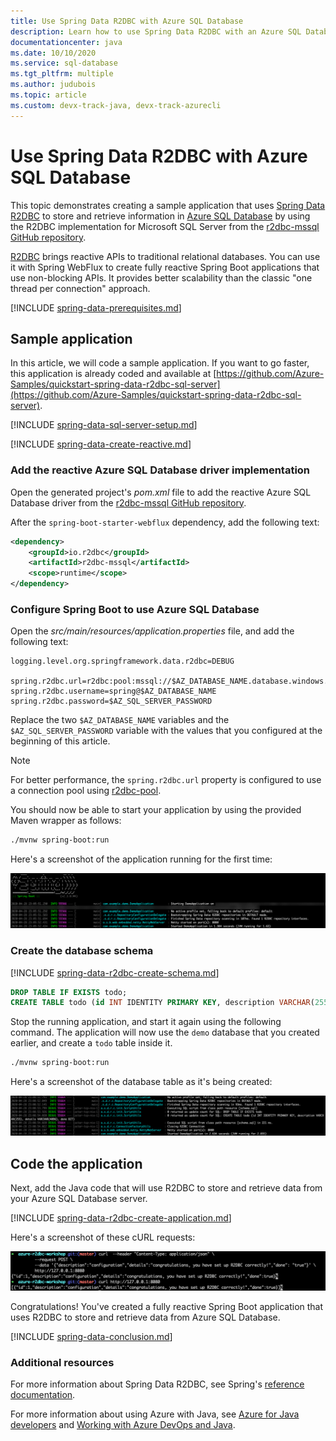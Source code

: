 ```yaml
---
title: Use Spring Data R2DBC with Azure SQL Database
description: Learn how to use Spring Data R2DBC with an Azure SQL Database.
documentationcenter: java
ms.date: 10/10/2020
ms.service: sql-database
ms.tgt_pltfrm: multiple
ms.author: judubois
ms.topic: article
ms.custom: devx-track-java, devx-track-azurecli
---
```


# Use Spring Data R2DBC with Azure SQL Database

This topic demonstrates creating a sample application that uses [Spring Data R2DBC](https://spring.io/projects/spring-data-r2dbc) to store and retrieve information in [Azure SQL Database](/azure/sql-database/) by using the R2DBC implementation for Microsoft SQL Server from the [r2dbc-mssql GitHub repository](https://github.com/r2dbc/r2dbc-mssql).

[R2DBC](https://r2dbc.io/) brings reactive APIs to traditional relational databases. You can use it with Spring WebFlux to create fully reactive Spring Boot applications that use non-blocking APIs. It provides better scalability than the classic "one thread per connection" approach.

[!INCLUDE [spring-data-prerequisites.md](includes/spring-data-prerequisites.md)]

## Sample application

In this article, we will code a sample application. If you want to go faster, this application is already coded and available at [https://github.com/Azure-Samples/quickstart-spring-data-r2dbc-sql-server](https://github.com/Azure-Samples/quickstart-spring-data-r2dbc-sql-server).

[!INCLUDE [spring-data-sql-server-setup.md](includes/spring-data-sql-server-setup.md)]

[!INCLUDE [spring-data-create-reactive.md](includes/spring-data-create-reactive.md)]

### Add the reactive Azure SQL Database driver implementation

Open the generated project's *pom.xml* file to add the reactive Azure SQL Database driver from the [r2dbc-mssql GitHub repository](https://github.com/r2dbc/r2dbc-mssql).

After the `spring-boot-starter-webflux` dependency, add the following text:

```xml
<dependency>
    <groupId>io.r2dbc</groupId>
    <artifactId>r2dbc-mssql</artifactId>
    <scope>runtime</scope>
</dependency>
```

### Configure Spring Boot to use Azure SQL Database

Open the *src/main/resources/application.properties* file, and add the following text:

```properties
logging.level.org.springframework.data.r2dbc=DEBUG

spring.r2dbc.url=r2dbc:pool:mssql://$AZ_DATABASE_NAME.database.windows.net:1433/demo
spring.r2dbc.username=spring@$AZ_DATABASE_NAME
spring.r2dbc.password=$AZ_SQL_SERVER_PASSWORD
```

Replace the two `$AZ_DATABASE_NAME` variables and the `$AZ_SQL_SERVER_PASSWORD` variable with the values that you configured at the beginning of this article.

> [!NOTE]
> For better performance, the `spring.r2dbc.url` property is configured to use a connection pool using [r2dbc-pool](https://github.com/r2dbc/r2dbc-pool).

You should now be able to start your application by using the provided Maven wrapper as follows:

```bash
./mvnw spring-boot:run
```

Here's a screenshot of the application running for the first time:

[![The running application](media/configure-spring-data-r2dbc-with-azure-azure-sql/create-azure-sql-01.png)](media/configure-spring-data-r2dbc-with-azure-azure-sql/create-azure-sql-01.png#lightbox)

### Create the database schema

[!INCLUDE [spring-data-r2dbc-create-schema.md](includes/spring-data-r2dbc-create-schema.md)]

```sql
DROP TABLE IF EXISTS todo;
CREATE TABLE todo (id INT IDENTITY PRIMARY KEY, description VARCHAR(255), details VARCHAR(4096), done BIT);
```

Stop the running application, and start it again using the following command. The application will now use the `demo` database that you created earlier, and create a `todo` table inside it.

```bash
./mvnw spring-boot:run
```

Here's a screenshot of the database table as it's being created:

[![Creation of the database table](media/configure-spring-data-r2dbc-with-azure-azure-sql/create-azure-sql-02.png)](media/configure-spring-data-r2dbc-with-azure-azure-sql/create-azure-sql-02.png#lightbox)

## Code the application

Next, add the Java code that will use R2DBC to store and retrieve data from your Azure SQL Database server.

[!INCLUDE [spring-data-r2dbc-create-application.md](includes/spring-data-r2dbc-create-application.md)]

Here's a screenshot of these cURL requests:

[![Test with cURL](media/configure-spring-data-r2dbc-with-azure-azure-sql/create-azure-sql-03.png)](media/configure-spring-data-r2dbc-with-azure-azure-sql/create-azure-sql-03.png#lightbox)

Congratulations! You've created a fully reactive Spring Boot application that uses R2DBC to store and retrieve data from Azure SQL Database.

[!INCLUDE [spring-data-conclusion.md](includes/spring-data-conclusion.md)]

### Additional resources

For more information about Spring Data R2DBC, see Spring's [reference documentation](https://docs.spring.io/spring-data/r2dbc/docs/current/reference/html/#reference).

For more information about using Azure with Java, see [Azure for Java developers](../index.yml) and [Working with Azure DevOps and Java](/azure/devops/).